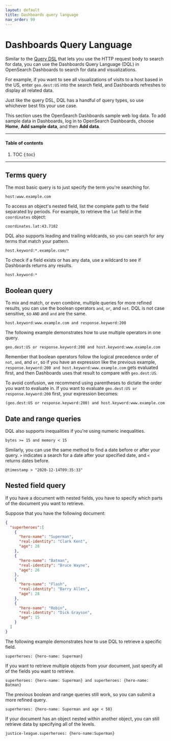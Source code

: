 ```yaml
---
layout: default
title: Dashboards query language
nav_order: 99
---
```


# Dashboards Query Language

Similar to the [Query DSL]({{site.url}}{{site.baseurl}}/search-query/query-dsl/index) that lets you use the HTTP request body to search for data, you can use the Dashboards Query Language (DQL) in OpenSearch Dashboards to search for data and visualizations.

For example, if you want to see all visualizations of visits to a host based in the US, enter `geo.dest:US` into the search field, and Dashboards refreshes to display all related data.

Just like the query DSL, DQL has a handful of query types, so use whichever best fits your use case.

This section uses the OpenSearch Dashboards sample web log data. To add sample data in Dashboards, log in to OpenSearch Dashboards, choose **Home**, **Add sample data**, and then **Add data**.

---

#### Table of contents
1. TOC
{:toc}

---

## Terms query

The most basic query is to just specify the term you're searching for.

```
host:www.example.com
```

To access an object's nested field, list the complete path to the field separated by periods. For example, to retrieve the `lat` field in the `coordinates` object:

```
coordinates.lat:43.7102
```

DQL also supports leading and trailing wildcards, so you can search for any terms that match your pattern.

```
host.keyword:*.example.com/*
```

To check if a field exists or has any data, use a wildcard to see if Dashboards returns any results.

```
host.keyword:*
```

## Boolean query

To mix and match, or even combine, multiple queries for more refined results, you can use the boolean operators `and`, `or`, and `not`. DQL is not case sensitive, so `AND` and `and` are the same.

```
host.keyword:www.example.com and response.keyword:200
```

The following example demonstrates how to use multiple operators in one query.

```
geo.dest:US or response.keyword:200 and host.keyword:www.example.com
```

Remember that boolean operators follow the logical precedence order of `not`, `and`, and `or`, so if you have an expression like the previous example, `response.keyword:200 and host.keyword:www.example.com` gets evaluated first, and then Dashboards uses that result to compare with `geo.dest:US`.

To avoid confusion, we recommend using parentheses to dictate the order you want to evaluate in. If you want to evaluate `geo.dest:US or response.keyword:200` first, your expression becomes:

```
(geo.dest:US or response.keyword:200) and host.keyword:www.example.com
```

## Date and range queries

DQL also supports inequalities if you're using numeric inequalities.

```
bytes >= 15 and memory < 15
```

Similarly, you can use the same method to find a date before or after your query. `>` indicates a search for a date after your specified date, and `<` returns dates before.

```
@timestamp > "2020-12-14T09:35:33"
```

## Nested field query

If you have a document with nested fields, you have to specify which parts of the document you want to retrieve.

Suppose that you have the following document:

```json
{
  "superheroes":[
    {
      "hero-name": "Superman",
      "real-identity": "Clark Kent",
      "age": 28
    },
    {
      "hero-name": "Batman",
      "real-identity": "Bruce Wayne",
      "age": 26
    },
    {
      "hero-name": "Flash",
      "real-identity": "Barry Allen",
      "age": 28
    },
    {
      "hero-name": "Robin",
      "real-identity": "Dick Grayson",
      "age": 15
    }
  ]
}
```

The following example demonstrates how to use DQL to retrieve a specific field.

```
superheroes: {hero-name: Superman}
```

If you want to retrieve multiple objects from your document, just specify all of the fields you want to retrieve.

```
superheroes: {hero-name: Superman} and superheroes: {hero-name: Batman}
```

The previous boolean and range queries still work, so you can submit a more refined query.

```
superheroes: {hero-name: Superman and age < 50}
```

If your document has an object nested within another object, you can still retrieve data by specifying all of the levels.

```
justice-league.superheroes: {hero-name:Superman}
```
